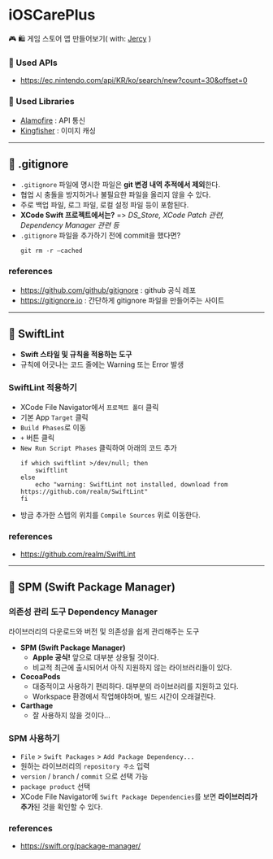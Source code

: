 # iOSCarePlus
🎮 🛍 게임 스토어 앱 만들어보기( with: [Jercy](https://github.com/JeaSungLEE/iOSCarePlus) )

### 🍎 Used APIs
* https://ec.nintendo.com/api/KR/ko/search/new?count=30&offset=0

### 🍎 Used Libraries
* [Alamofire](https://github.com/Alamofire/Alamofire) : API 통신
* [Kingfisher](https://github.com/onevcat/Kingfisher) : 이미지 캐싱

---

## 🌸 .gitignore
* `.gitignore` 파일에 명시한 파일은 **git 변경 내역 추적에서 제외**한다.
* 협업 시 충돌을 방지하거나 불필요한 파일을 올리지 않을 수 있다.
* 주로 백업 파일, 로그 파일, 로컬 설정 파일 등이 포함된다.
* **XCode Swift 프로젝트에서는?** => *DS_Store, XCode Patch 관련, Dependency Manager 관련 등*
* `.gitignore` 파일을 추가하기 전에 commit을 했다면?
    ```
    git rm -r —cached
    ```

### references
* https://github.com/github/gitignore : github 공식 레포
* https://gitignore.io : 간단하게 gitignore 파일을 만들어주는 사이트
---

## 🌸 SwiftLint
* **Swift 스타일 및 규칙을 적용하는 도구**
* 규칙에 어긋나는 코드 줄에는 Warning 또는 Error 발생

### SwiftLint 적용하기
* XCode File Navigator에서 `프로젝트 폴더` 클릭
* 기본 App `Target` 클릭
* `Build Phases`로 이동
* `+` 버튼 클릭
* `New Run Script Phases` 클릭하여 아래의 코드 추가
    ```
    if which swiftlint >/dev/null; then
        swiftlint
    else
        echo "warning: SwiftLint not installed, download from https://github.com/realm/SwiftLint"
    fi
    ```
* 방금 추가한 스텝의 위치를 `Compile Sources` 위로 이동한다.

### references
* https://github.com/realm/SwiftLint

---

## 🌸 SPM (Swift Package Manager)

### 의존성 관리 도구 Dependency Manager
라이브러리의 다운로드와 버전 및 의존성을 쉽게 관리해주는 도구
* **SPM (Swift Package Manager)**
    * **Apple 공식!** 앞으로 대부분 상용될 것이다.
    * 비교적 최근에 출시되어서 아직 지원하지 않는 라이브러리들이 있다.
* **CocoaPods**
    * 대중적이고 사용하기 편리하다. 대부분의 라이브러리를 지원하고 있다.
    * Workspace 환경에서 작업해야하며, 빌드 시간이 오래걸린다.
* **Carthage**
    * 잘 사용하지 않을 것이다...

### SPM 사용하기
* `File` > `Swift Packages` > `Add Package Dependency...`
* 원하는 라이브러리의 `repository 주소` 입력
* `version` / `branch` / `commit` 으로 선택 가능
* `package product` 선택
* XCode File Navigator에 `Swift Package Dependencies`를 보면 **라이브러리가 추가**된 것을 확인할 수 있다.

### references
* https://swift.org/package-manager/